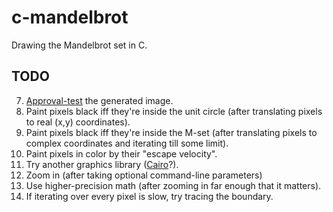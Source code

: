 # c-mandelbrot

Drawing the Mandelbrot set in C.

## TODO

7. [Approval-test](https://github.com/kytrinyx/approvals) the
   generated image.
7. Paint pixels black iff they're inside the unit circle (after
   translating pixels to real (x,y) coordinates).
7. Paint pixels black iff they're inside the M-set (after translating
   pixels to complex coordinates and iterating till some limit).
7. Paint pixels in color by their "escape velocity".
7. Try another graphics library
   ([Cairo](https://www.cairographics.org/FAQ/#minimal_C_program)?).
7. Zoom in (after taking optional command-line parameters)
7. Use higher-precision math (after zooming in far enough that it matters).
7. If iterating over every pixel is slow, try tracing the boundary.
